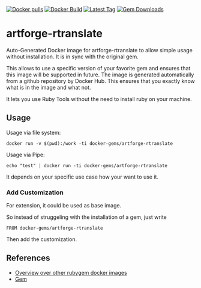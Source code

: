 [![Docker pulls](https://img.shields.io/docker/pulls/rubygem/artforge-rtranslate.svg)](https://hub.docker.com/r/rubygem/artforge-rtranslate/)
[![Docker Build](https://img.shields.io/docker/automated/rubygem/artforge-rtranslate.svg)](https://hub.docker.com/r/rubygem/artforge-rtranslate/)
[![Latest Tag](https://img.shields.io/github/tag/docker-rubygem/artforge-rtranslate.svg)](https://hub.docker.com/r/rubygem/artforge-rtranslate/)
[![Gem Downloads](https://img.shields.io/gem/dt/artforge-rtranslate.svg)](https://rubygems.org/gems/artforge-rtranslate/)
# artforge-rtranslate

Auto-Generated Docker image for artforge-rtranslate to allow simple usage without installation.
It is in sync with the original gem.

This allows to use a specific version of your favorite gem and ensures that this image will be supported in future.
The image is generated automatically from a github repository by Docker Hub.
This ensures that you exactly know what is in the image and what not.

It lets you use Ruby Tools without the need to install ruby on your machine.

## Usage

Usage via file system:

`docker run -v $(pwd):/work -ti docker-gems/artforge-rtranslate`

Usage via Pipe:

`echo "test" | docker run -ti docker-gems/artforge-rtranslate`

It depends on your specific use case how your want to use it.

### Add Customization

For extension, it could be used as base image.

So instead of struggeling with the installation of a gem, just write

`FROM docker-gems/artforge-rtranslate`

Then add the customization.

## References

 - [Overview over other rubygem docker images](https://github.com/thinkbot/docker-rubygem)
 - [Gem](https://rubygems.org/gems/artforge-rtranslate/)
